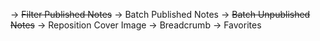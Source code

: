 -> ~~Filter Published Notes~~
-> Batch Published Notes
-> ~~Batch Unpublished Notes~~
-> Reposition Cover Image
-> Breadcrumb
-> Favorites
